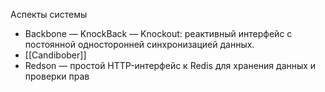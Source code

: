 Аспекты системы

* Backbone — KnockBack — Knockout: реактивный интерфейс с постоянной односторонней синхронизацией данных.
* [[Candibober]]
* Redson — простой HTTP-интерфейс к Redis для хранения данных и проверки прав